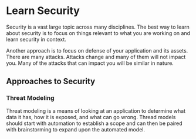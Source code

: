 # Learn Security

Security is a vast large topic across many disciplines. The best way to learn about security is to focus on things relevant to what you are working on and learn security in context.

Another approach is to focus on defense of your application and its assets. There are many attacks. Attacks change and many of them will not impact you. Many of the attacks that can impact you will be similar in nature.

## Approaches to Security

### Threat Modeling

Threat modeling is a means of looking at an application to determine what data it has, how it is exposed, and what can go wrong. Thread models should start with automation to establish a scope and can then be paired with brainstorming to expand upon the automated model.